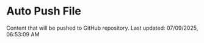 # Auto Push File

Content that will be pushed to GitHub repository.
Last updated: 07/09/2025, 06:53:09 AM